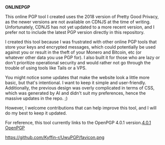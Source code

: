 **ONLINEPGP**

This online PGP tool I created uses the 2018 version of Pretty Good Privacy, as the newer versions are not available on CDNJS at the time of writing. Unfortunately, CDNJS has not yet updated to a more recent version, and I prefer not to include the latest PGP version directly in this repository.

I created this tool because I was frustrated with other online PGP tools that store your keys and encrypted messages, which could potentially be used against you or result in the theft of your Monero and Bitcoin, etc (or whatever other data you use PGP for). I also built it for those who are lazy or don't prioritize operational security and would rather not go through the trouble of using tools like Tails or a VPS.

You might notice some updates that make the website look a little more basic, but that's intentional. I want to keep it simple and user-friendly. Additionally, the previous design was overly complicated in terms of CSS, which was generated by AI and didn't suit my preferences, hence the massive updates in the repo. ;)

However, I welcome contributions that can help improve this tool, and I will do my best to keep it updated.

For reference, this tool currently links to the OpenPGP 4.0.1 version.[4.0.1 OpenPGP](https://cdnjs.cloudflare.com/ajax/libs/openpgp/4.0.1/openpgp.min.js)

https://github.com/Kyffin-r/UwuPGP/favicon.png

